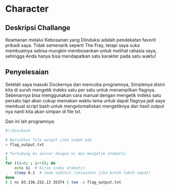 # Character
## Deskripsi Challange
Keamanan melalui Kebosanan yang Diinduksi adalah pendekatan favorit pribadi saya. Tidak semenarik seperti The Fray, tetapi saya suka membuatnya sebisa mungkin membosankan untuk melihat rahasia saya, sehingga Anda hanya bisa mendapatkan satu karakter pada satu waktu!

## Penyelesaian
Setelah saya masuki Dockernya dan mencoba programnya, Simplenya disini kita di suruh mengetik indeks satu per satu untuk menampilkan flagnya. Sebenarnya bisa menggunakan cara manual dengan mengetik indeks satu persatu tapi akan cukup memakan waktu lama untuk dapat flagnya jadi saya membuat script bash untuk mengotomatiskan mengetiknya dan hasil output nya nanti kita akan simpan di file txt.

Dan ini lah programnya:
```bash
#!/bin/bash

# Bersihkan file output jika sudah ada
> flag_output.txt

# Terhubung ke server dengan nc dan mengetik otomatis
(
for ((i=0; ; i++)); do
    echo $i  # Kirim index otomatis
    sleep 0.1  # Jeda sedikit (sesuaikan jika butuh lebih cepat)
done
) | nc 83.136.252.13 35374 | tee -a flag_output.txt
```